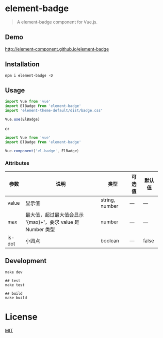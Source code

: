 # element-badge
> A element-badge component for Vue.js.

## Demo
http://element-component.github.io/element-badge

## Installation
```shell
npm i element-badge -D
```

## Usage
```javascript
import Vue from 'vue'
import ElBadge from 'element-badge'
import 'element-theme-default/dist/badge.css'

Vue.use(ElBadge)
```

or

```javascript
import Vue from 'vue'
import ElBadge from 'element-badge'

Vue.component('el-badge', ElBadge)
```

### Attributes
| 参数          | 说明            | 类型            | 可选值                 | 默认值   |
|-------------  |---------------- |---------------- |---------------------- |-------- |
| value          | 显示值      | string, number          |          —             |    —     |
| max          |  最大值，超过最大值会显示 '{max}+'，要求 value 是 Number 类型    | number  |         —              |     —    |
| is-dot       | 小圆点    | boolean  |  —  |  false |

## Development
```shell
make dev

## test
make test

## build
make build
```

# License
[MIT](https://opensource.org/licenses/MIT)
